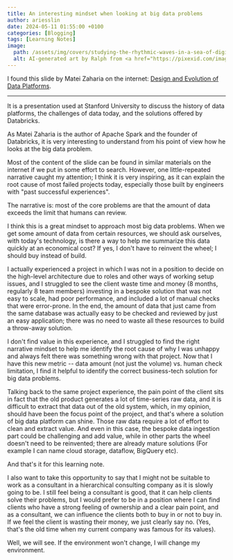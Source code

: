 ```yaml
---
title: An interesting mindset when looking at big data problems
author: ariesslin
date: 2024-05-11 01:55:00 +0100
categories: [Blogging]
tags: [Learning Notes]
image:
  path: /assets/img/covers/studying-the-rhythmic-waves-in-a-sea-of-digital-code-presenting-an-intriguing-a-wbch82xg.jpeg
  alt: AI-generated art by Ralph from <a href="https://pixexid.com/image/studying-the-rhythmic-waves-in-a-sea-of-digital-code-presenting-an-intriguing-a-wbch82xg">Pixexid</a>
---
```


I found this slide by Matei Zaharia on the internet: [Design and Evolution of Data Platforms](https://canvas.stanford.edu/files/7194229/download?download_frd=1&verifier=FURSC3KOxraw9KRiJupUgU77ybCWnbYCeaqjTCjY).

---

It is a presentation used at Stanford University to discuss the history of data platforms, the challenges of data today, and the solutions offered by Databricks.

As Matei Zaharia is the author of Apache Spark and the founder of Databricks, it is very interesting to understand from his point of view how he looks at the big data problem.

Most of the content of the slide can be found in similar materials on the internet if we put in some effort to search. However, one little-repeated narrative caught my attention; I think it is very inspiring, as it can explain the root cause of most failed projects today, especially those built by engineers with "past successful experiences".

The narrative is: most of the core problems are that the amount of data exceeds the limit that humans can review.

I think this is a great mindset to approach most big data problems. When we get some amount of data from certain resources, we should ask ourselves, with today's technology, is there a way to help me summarize this data quickly at an economical cost? If yes, I don't have to reinvent the wheel; I should buy instead of build.

I actually experienced a project in which I was not in a position to decide on the high-level architecture due to roles and other ways of working setup issues, and I struggled to see the client waste time and money (8 months, regularly 8 team members) investing in a bespoke solution that was not easy to scale, had poor performance, and included a lot of manual checks that were error-prone. In the end, the amount of data that just came from the same database was actually easy to be checked and reviewed by just an easy application; there was no need to waste all these resources to build a throw-away solution.

I don't find value in this experience, and I struggled to find the right narrative mindset to help me identify the root cause of why I was unhappy and always felt there was something wrong with that project. Now that I have this new metric -- data amount (not just the volume) vs. human check limitation, I find it helpful to identify the correct business-tech solution for big data problems.

Talking back to the same project experience, the pain point of the client sits in fact that the old product generates a lot of time-series raw data, and it is difficult to extract that data out of the old system, which, in my opinion, should have been the focus point of the project, and that's where a solution of big data platform can shine. Those raw data require a lot of effort to clean and extract value. And even in this case, the bespoke data ingestion part could be challenging and add value, while in other parts the wheel doesn't need to be reinvented; there are already mature solutions (For example I can name cloud storage, dataflow, BigQuery etc).

And that's it for this learning note.

I also want to take this opportunity to say that I might not be suitable to work as a consultant in a hierarchical consulting company as it is slowly going to be. I still feel being a consultant is good, that it can help clients solve their problems, but I would prefer to be in a position where I can find clients who have a strong feeling of ownership and a clear pain point, and as a consultant, we can influence the clients both to buy in or not to buy in. If we feel the client is wasting their money, we just clearly say no. (Yes, that's the old time when my current company was famous for its values).

Well, we will see. If the environment won't change, I will change my environment.
